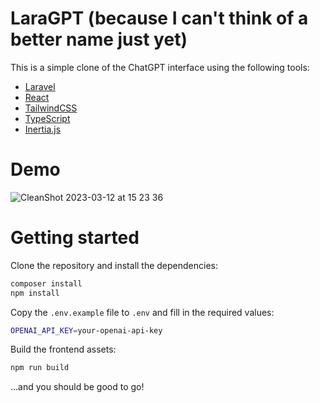 # LaraGPT (because I can't think of a better name just yet)

This is a simple clone of the ChatGPT interface using the following tools:

- [Laravel](https://laravel.com/)
- [React](https://reactjs.org/)
- [TailwindCSS](https://tailwindcss.com/)
- [TypeScript](https://www.typescriptlang.org/)
- [Inertia.js](https://inertiajs.com/)

# Demo

![CleanShot 2023-03-12 at 15 23 36](https://user-images.githubusercontent.com/7697/224550938-7571642c-d467-4436-81a7-fc95e7e28e6b.gif)



# Getting started

Clone the repository and install the dependencies:

```bash
composer install
npm install
```

Copy the `.env.example` file to `.env` and fill in the required values:

```bash
OPENAI_API_KEY=your-openai-api-key
```

Build the frontend assets:

```bash
npm run build
```

...and you should be good to go!

